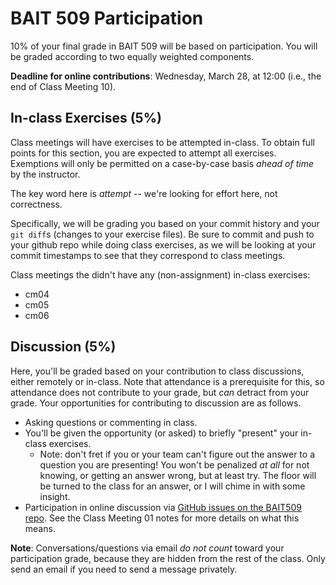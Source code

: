 # BAIT 509 Participation

10% of your final grade in BAIT 509 will be based on participation. You will be graded according to two equally weighted components. 

__Deadline for online contributions__: Wednesday, March 28, at 12:00 (i.e., the end of Class Meeting 10).

## In-class Exercises (5%)

Class meetings will have exercises to be attempted in-class. To obtain full points for this section, you are expected to attempt all exercises. Exemptions will only be permitted on a case-by-case basis _ahead of time_ by the instructor. 

The key word here is _attempt_ -- we're looking for effort here, not correctness.

Specifically, we will be grading you based on your commit history and your `git diff`s (changes to your exercise files). Be sure to commit and push to your github repo while doing class exercises, as we will be looking at your commit timestamps to see that they correspond to class meetings.

Class meetings the didn't have any (non-assignment) in-class exercises:

- cm04
- cm05
- cm06

## Discussion (5%)

Here, you'll be graded based on your contribution to class discussions, either remotely or in-class. Note that attendance is a prerequisite for this, so attendance does not contribute to your grade, but _can_ detract from your grade. Your opportunities for contributing to discussion are as follows.

- Asking questions or commenting in class.
- You'll be given the opportunity (or asked) to briefly "present" your in-class exercises.
    - Note: don't fret if you or your team can't figure out the answer to a question you are presenting! You won't be penalized _at all_ for not knowing, or getting an answer wrong, but at least try. The floor will be turned to the class for an answer, or I will chime in with some insight. 
- Participation in online discussion via [GitHub issues on the BAIT509 repo](https://github.com/vincenzocoia/BAIT509/issues). See the Class Meeting 01 notes for more details on what this means.

__Note__: Conversations/questions via email _do not count_ toward your participation grade, because they are hidden from the rest of the class. Only send an email if you need to send a message privately. 
